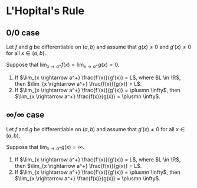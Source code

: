 # L'Hopital's Rule

## 0/0 case

Let $f$ and $g$ be differentiable on $(a, b)$ and assume that $g(x) \neq 0$ and $g'(x) \neq 0$ for all $x \in (a, b)$.

Suppose that $\lim_{x \rightarrow a^+} f(x) = \lim_{x \rightarrow a^+} g(x) = 0$.

1. If $\lim_{x \rightarrow a^+} \frac{f'(x)}{g'(x)} = L$, where $L \in \R$, then $\lim_{x \rightarrow a^+} \frac{f(x)}{g(x)} = L$.
2. If $\lim_{x \rightarrow a^+} \frac{f'(x)}{g'(x)} = \plusmn \infty$, then $\lim_{x \rightarrow a^+} \frac{f(x)}{g(x)} = \plusmn \infty$.

## $\infty$/$\infty$ case

Let $f$ and $g$ be differentiable on $(a, b)$ and assume that $g'(x) \neq 0$ for all $x \in (a, b)$.

Suppose that $\lim_{x \rightarrow a^+} g(x) = \infty$.

1. If $\lim_{x \rightarrow a^+} \frac{f'(x)}{g'(x)} = L$, where $L \in \R$, then $\lim_{x \rightarrow a^+} \frac{f(x)}{g(x)} = L$.
2. If $\lim_{x \rightarrow a^+} \frac{f'(x)}{g'(x)} = \plusmn \infty$, then $\lim_{x \rightarrow a^+} \frac{f(x)}{g(x)} = \plusmn \infty$.